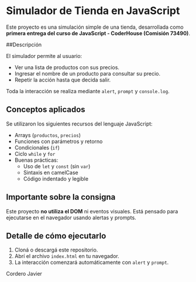 # Simulador de Tienda en JavaScript

Este proyecto es una simulación simple de una tienda, desarrollada como **primera entrega del curso de JavaScript - CoderHouse (Comisión 73490)**.

##Descripción

El simulador permite al usuario:

- Ver una lista de productos con sus precios.
- Ingresar el nombre de un producto para consultar su precio.
- Repetir la acción hasta que decida salir.

Toda la interacción se realiza mediante `alert`, `prompt` y `console.log`.

## Conceptos aplicados

Se utilizaron los siguientes recursos del lenguaje JavaScript:

- Arrays (`productos`, `precios`)
- Funciones con parámetros y retorno
- Condicionales (`if`)
- Ciclo `while` y `for`
- Buenas prácticas:
  - Uso de `let` y `const` (sin `var`)
  - Sintaxis en camelCase
  - Código indentado y legible

## Importante sobre la consigna

Este proyecto **no utiliza el DOM** ni eventos visuales. Está pensado para ejecutarse en el navegador usando alertas y prompts.

## Detalle de cómo ejecutarlo

1. Cloná o descargá este repositorio.
2. Abrí el archivo `index.html` en tu navegador.
3. La interacción comenzará automáticamente con `alert` y `prompt`.


Cordero Javier
